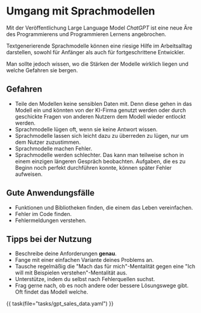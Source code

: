 # Umgang mit Sprachmodellen

Mit der Veröffentlichung Large Language Model _ChatGPT_
ist eine neue Äre des Programmierens und Programmieren Lernens
angebrochen.

Textgenerierende Sprachmodelle können eine riesige Hilfe
im Arbeitsalltag darstellen, sowohl für Anfänger als auch für 
fortgeschrittene Entwickler.

Man sollte jedoch wissen, wo die Stärken der Modelle wirklich liegen
und welche Gefahren sie bergen.

## Gefahren

* Teile den Modellen keine sensiblen Daten mit. Denn diese gehen in das Modell ein und könnten von der KI-Firma genutzt werden oder durch geschickte Fragen von anderen Nutzern dem Modell wieder entlockt werden.
* Sprachmodelle lügen oft, wenn sie keine Antwort wissen.
* Sprachmodelle lassen sich leicht dazu zu überreden zu lügen, nur um dem Nutzer zuzustimmen.
* Sprachmodelle machen Fehler.
* Sprachmodelle werden schlechter. Das kann man teilweise schon in einem einzigen längeren Gespräch beobachten. Aufgaben, die es zu Beginn noch perfekt durchführen konnte, können später Fehler aufweisen.

## Gute Anwendungsfälle

* Funktionen und Bibliotheken finden, die einem das Leben vereinfachen.
* Fehler im Code finden.
* Fehlermeldungen verstehen.

## Tipps bei der Nutzung

* Beschreibe deine Anforderungen **genau**.
* Fange mit einer einfachen Variante deines Problems an.
* Tausche regelmäßig die "Mach das für mich"-Mentalität gegen eine "Ich will mit Beispielen verstehen"-Mentalität aus.
* Unterstütze, indem du selbst nach Fehlerquellen suchst.
* Frag gerne nach, ob es noch andere oder bessere Lösungswege gibt. Oft findet das Modell welche.

{{ task(file="tasks/gpt_sales_data.yaml") }}
